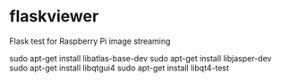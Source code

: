 # flaskviewer
Flask test for Raspberry Pi image streaming

sudo apt-get install libatlas-base-dev 
sudo apt-get install libjasper-dev
sudo apt-get install libqtgui4
sudo apt-get install libqt4-test  


